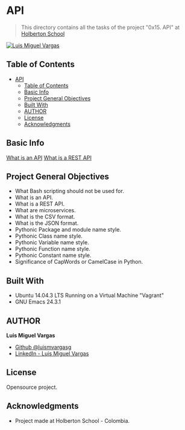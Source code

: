 # API

> This directory contains all the tasks of the project "0x15. API" at [Holberton School](https://www.holbertonschool.com "Holberton School.")

[![Luis Miguel Vargas](https://img.shields.io/twitter/url?style=social&url=https%3A%2F%2Ftwitter.com%2Fluismvargasg1)](https://twitter.com/luismvargasg1)

## Table of Contents

- [API](#api)
  - [Table of Contents](#table-of-contents)
  - [Basic Info](#basic-info)
  - [Project General Objectives](#project-general-objectives)
  - [Built With](#built-with)
  - [AUTHOR](#author)
  - [License](#license)
  - [Acknowledgments](#acknowledgments)

## Basic Info

[What is an API](https://www.webopedia.com/TERM/A/API.html)
[What is a REST API](https://www.sitepoint.com/developers-rest-api/)

## Project General Objectives

* What Bash scripting should not be used for.
* What is an API.
* What is a REST API.
* What are microservices.
* What is the CSV format.
* What is the JSON format.
* Pythonic Package and module name style.
* Pythonic Class name style.
* Pythonic Variable name style.
* Pythonic Function name style.
* Pythonic Constant name style.
* Significance of CapWords or CamelCase in Python.
  
## Built With

* Ubuntu 14.04.3 LTS Running on a Virtual Machine "Vagrant"
* GNU Emacs 24.3.1

## AUTHOR

**Luis Miguel Vargas**

* [Github @luismvargasg](https://github.com/luismvargasg)
* [LinkedIn - Luis Miguel Vargas](https://www.linkedin.com/in/luismvargasg/)

## License

Opensource project.

## Acknowledgments

* Project made at Holberton School - Colombia.
